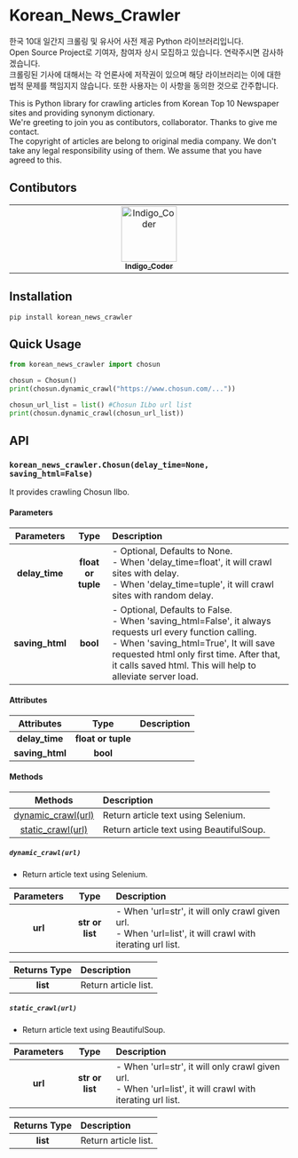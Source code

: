 # Korean_News_Crawler

한국 10대 일간지 크롤링 및 유사어 사전 제공 Python 라이브러리입니다.  
Open Source Project로 기여자, 참여자 상시 모집하고 있습니다. 연락주시면 감사하겠습니다.  
크롤링된 기사에 대해서는 각 언론사에 저작권이 있으며 해당 라이브러리는 이에 대한 법적 문제를 책임지지 않습니다. 또한 사용자는 이 사항을 동의한 것으로 간주합니다.  
  
This is Python library for crawling articles from Korean Top 10 Newspaper sites and providing synonym dictionary.  
We're greeting to join you as contibutors, collaborator. Thanks to give me contact.  
The copyright of articles are belong to original media company. We don't take any legal responsibility using of them. We assume that you have agreed to this.  

## Contibutors

<table>
  <tbody>
    <tr>
      <td align="center" valign="top" width="14.28%">
        <a href=https://github.com/Indigo-Coder-github>
          <img src="https://avatars.githubusercontent.com/u/49811400?v=4" width="100px;" alt="Indigo_Coder"/><br>
          <sub>
            <b> Indigo_Coder </b>
          </sub>
        </a><br>
      </td>
    </tr>
  </tbody>
</table>

## Installation

` pip install korean_news_crawler `

## Quick Usage

```python
from korean_news_crawler import chosun

chosun = Chosun()
print(chosun.dynamic_crawl("https://www.chosun.com/..."))

chosun_url_list = list() #Chosun ILbo url list
print(chosun.dynamic_crawl(chosun_url_list))
```

## API

### `korean_news_crawler.Chosun(delay_time=None, saving_html=False)`

It provides crawling Chosun Ilbo.

#### Parameters

|**Parameters**|**Type**|**Description**|
|:-:|:-:|:-|
|**delay_time**|**float or tuple**|- Optional, Defaults to None.</br>- When 'delay_time=float', it will crawl sites with delay.</br>- When 'delay_time=tuple', it will crawl sites with random delay.|
|**saving_html**|**bool**|- Optional, Defaults to False.</br>- When 'saving_html=False', it always requests url every function calling.</br>- When 'saving_html=True', It will save requested html only first time. After that, it calls saved html. This will help to alleviate server load.|

#### Attributes

|**Attributes**|**Type**|**Description**|
|:-:|:-:|:-|
|**delay_time**|**float or tuple**||
|**saving_html**|**bool**||

#### Methods

|**Methods**|**Description**|
|:-:|:-|
|[dynamic_crawl(url)](`dynamic_crawl(url)`)|Return article text using Selenium.|
|[static_crawl(url)](`static_crawl(url)`)|Return article text using BeautifulSoup.|

##### `dynamic_crawl(url)`

- Return article text using Selenium.

|**Parameters**|**Type**|**Description**|
|:-:|:-:|:-|
|**url**|**str or list**|- When 'url=str', it will only crawl given url.</br>- When 'url=list', it will crawl with iterating url list.|

|**Returns Type**|**Description**|
|:-:|:-|
|**list**|Return article list.|

##### `static_crawl(url)`

- Return article text using BeautifulSoup.

|**Parameters**|**Type**|**Description**|
|:-:|:-:|:-|
|**url**|**str or list**|- When 'url=str', it will only crawl given url.</br>- When 'url=list', it will crawl with iterating url list.|

|**Returns Type**|**Description**|
|:-:|:-|
|**list**|Return article list.|
